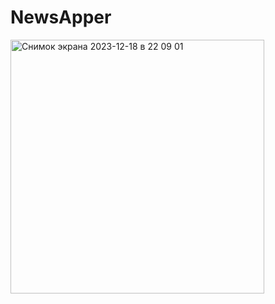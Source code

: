 # NewsApper

<img width="406" alt="Снимок экрана 2023-12-18 в 22 09 01" src="https://github.com/ikurlovich/NewsApper/assets/126816902/a38cd653-64c5-4090-bcac-07389a9d4285">
